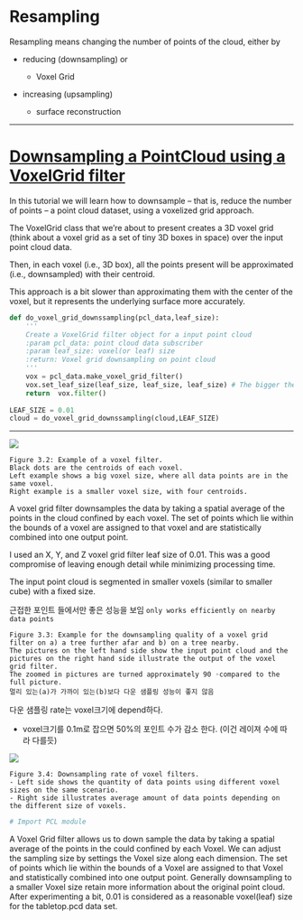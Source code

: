 # Resampling 

Resampling means changing the number of points of the cloud, either by 
- reducing (downsampling) or 
    - Voxel Grid 


- increasing (upsampling)
    - surface reconstruction

---
# [Downsampling a PointCloud using a VoxelGrid filter](http://pointclouds.org/documentation/tutorials/voxel_grid.php#voxelgrid)


In this tutorial we will learn how to downsample – that is, reduce the number of points – a point cloud dataset, using a voxelized grid approach.

The VoxelGrid class that we’re about to present creates a 3D voxel grid (think about a voxel grid as a set of tiny 3D boxes in space) over the input point cloud data. 

Then, in each voxel (i.e., 3D box), all the points present will be approximated (i.e., downsampled) with their centroid. 

This approach is a bit slower than approximating them with the center of the voxel, but it represents the underlying surface more accurately.


```python 
def do_voxel_grid_downssampling(pcl_data,leaf_size):
    '''
    Create a VoxelGrid filter object for a input point cloud
    :param pcl_data: point cloud data subscriber
    :param leaf_size: voxel(or leaf) size
    :return: Voxel grid downsampling on point cloud
    '''
    vox = pcl_data.make_voxel_grid_filter()
    vox.set_leaf_size(leaf_size, leaf_size, leaf_size) # The bigger the leaf size the less information retained
    return  vox.filter()
    
LEAF_SIZE = 0.01
cloud = do_voxel_grid_downssampling(cloud,LEAF_SIZE)
```





---

![](https://i.imgur.com/giosTpW.png)

```
Figure 3.2: Example of a voxel filter.
Black dots are the centroids of each voxel.
Left example shows a big voxel size, where all data points are in the same voxel.
Right example is a smaller voxel size, with four centroids.
```

A voxel grid filter downsamples the data by taking a spatial average of the points in the cloud confined by each voxel. The set of points which lie within the bounds of a voxel are assigned to that voxel and are statistically combined into one output point.

I used an X, Y, and Z voxel grid filter leaf size of 0.01. This was a good compromise of leaving enough detail while minimizing processing time.

The input point cloud is segmented in smaller voxels \(similar to smaller cube\) with a fixed size.

근접한 포인트 들에서만 좋은 성능을 보임 `only works efficiently on nearby data points`


```
Figure 3.3: Example for the downsampling quality of a voxel grid filter on a) a tree further afar and b) on a tree nearby.
The pictures on the left hand side show the input point cloud and the pictures on the right hand side illustrate the output of the voxel grid filter.
The zoomed in pictures are turned approximately 90 ◦compared to the full picture.
멀리 있는(a)가 가까이 있는(b)보다 다운 샘플링 성능이 좋지 않음
```

다운 샘플링 rate는 voxel크기에 depend하다.

* voxel크기를 0.1m로 잡으면 50%의 포인트 수가 감소 한다. \(이건 레이져 수에 따라 다를듯\)

![](https://i.imgur.com/BMFmPzv.png)


```
Figure 3.4: Downsampling rate of voxel filters.
- Left side shows the quantity of data points using different voxel sizes on the same scenario.
- Right side illustrates average amount of data points depending on the different size of voxels.
```

```python
# Import PCL module


```
A Voxel Grid filter allows us to down sample the data by taking a spatial average of the points in the could confined by
each Voxel. We can adjust the sampling size by settings the Voxel size along each dimension. The set of points which lie
within the bounds of a Voxel are assigned to that Voxel and statistically combined into one output point.
Generally downsampling to a smaller Voxel size retain more information about the original point cloud.
After experimenting a bit, 0.01 is considered as a reasonable voxel(leaf) size for the tabletop.pcd data set.
```





